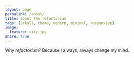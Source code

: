```yaml
---
layout: page
permalink: /about/
title: about the refactorium
tags: [Jekyll, theme, modern, minimal, responsive]
image:
  feature: city.jpg
share: true
---
```


Why *refactorium*? 
Because I always, always change my mind.
